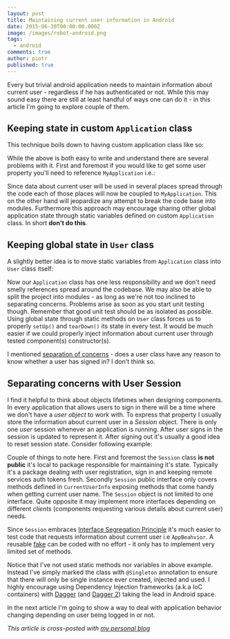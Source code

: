 ```yaml
---
layout: post
title: Maintaining current user information in Android
date: 2015-06-30T00:00:00.000Z
image: /images/robot-android.png
tags:
  - android
comments: true
author: piotr
published: true
---
```


Every but trivial android application needs to maintain information about current user - regardless if he has authenticated or not. While this may sound easy there are still at least handful of ways one can do it - in this article I'm going to explore couple of them.

## Keeping state in custom `Application` class

This technique boils down to having custom application class like so:

<script src="https://gist.github.com/miensol/e7fcce936e0acb3499ec.js?file=MyApplication.java"></script>

While the above is both easy to write and understand there are several problems with it. First and foremost if you would like to get some user property you'll need to reference `MyApplication` i.e.:

<script src="https://gist.github.com/miensol/e7fcce936e0acb3499ec.js?file=ActionBar.java"></script>

Since data about current user will be used in several places spread through the code each of those places will now be coupled to `MyApplication`. This on the other hand will jeopardize any attempt to break the code base into modules. Furthermore this approach may encourage sharing other global application state through static variables defined on custom `Application` class. In short **don't do this**.

## Keeping global state in `User` class

A slightly better idea is to move static variables from `Application` class into `User` class itself:

<script src="https://gist.github.com/miensol/e7fcce936e0acb3499ec.js?file=User.java"></script>

Now our `Application` class has one less responsibility and we don't need smelly references spread around the codebase. We may also be able to split the project into modules - as long as we're not too inclined to separating concerns. Problems arise as soon as you start unit testing though. Remember that good unit test should be as isolated as possible. Using global state through static methods on `User` class forces us to properly `setUp()` and `tearDown()` its state in every test. It would be much easier if we could properly inject information about current user through tested component(s) constructor(s).

I mentioned [separation of concerns](https://en.wikipedia.org/wiki/Separation_of_concerns) - does a user class have any reason to know whether a user has signed in? I don't think so.

## Separating concerns with User Session

I find it helpful to think about objects lifetimes when designing components. In every application that allows users to sign in there will be a time where we don't have a *user object* to work with. To express that property I usually store the information about current user in a *Session* object. There is only one *user* session whenever an application is running. After user signs in the session is updated to represent it. After signing out it's usually a good idea to reset session state. Consider following example:

<script src="https://gist.github.com/miensol/e7fcce936e0acb3499ec.js?file=Session.java"></script>

Couple of things to note here. First and foremost the `Session` class **is not public** it's local to package responsible for maintaining it's state. Typically it's a package dealing with user registration, sign in and keeping remote services auth tokens fresh. Secondly `Session` public interface only covers methods defined in `CurrentUserInfo` exposing methods that come handy when getting current user name. The `Session` object is not limited to one interface. Quite opposite it may implement more interfaces depending on different *clients* (components requesting various details about current user) needs.

Since `Session` embraces [Interface Segregation Principle](https://en.wikipedia.org/wiki/Interface_segregation_principle) it's much easier to test code that requests information about current user i.e `AppBeahvior`. A reusable [fake](http://www.martinfowler.com/bliki/TestDouble.html) can be coded with no effort - it only has to implement very limited set of methods.

Notice that I've not used static methods nor variables in above example. Instead I've simply marked the class with `@Singleton` annotation to ensure that there will only be single instance ever created, injected and used. I highly encourage using Dependency Injection frameworks (a.k.a IoC containers) with [Dagger](http://square.github.io/dagger/) (and [Dagger 2](http://google.github.io/dagger/)) taking the lead in Android space.

In the next article I'm going to show a way to deal with application behavior changing depending on user being logged in or not.

*This article is cross-posted with [my personal blog](http://miensol.pl/android/2015/06/30/maintaining-current-user-information-in-android.html)*
